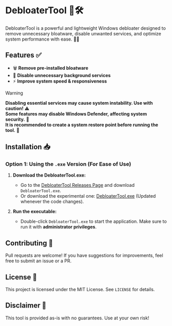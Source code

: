 # DebloaterTool 🚀🛠️

DebloaterTool is a powerful and lightweight Windows debloater designed to remove unnecessary bloatware, disable unwanted services, and optimize system performance with ease. 💨✨

## Features ✅
- 🗑️ **Remove pre-installed bloatware**
- 🚫 **Disable unnecessary background services**
- ⚡ **Improve system speed & responsiveness**

> [!WARNING]  
> **Disabling essential services may cause system instability. Use with caution!** ⚠️<br>
> **Some features may disable Windows Defender, affecting system security.** 🛑<br>
> **It is recommended to create a system restore point before running the tool.** 🛟<br>

## Installation 📥

### Option 1: Using the `.exe` Version (For Ease of Use)

1. **Download the DebloaterTool.exe:**
   - Go to the [DebloaterTool Releases Page](https://github.com/megsystem/DebloaterTool/releases) and download `DebloaterTool.exe`.
   - Or download the experimental one: [DebloaterTool.exe](https://github.com/megsystem/DebloaterTool/blob/main/DebloaterTool.exe) (Updated whenever the code changes).

2. **Run the executable:**
   - Double-click `DebloaterTool.exe` to start the application. Make sure to run it with **administrator privileges**.

## Contributing 🤝
Pull requests are welcome! If you have suggestions for improvements, feel free to submit an issue or a PR.

## License 📜
This project is licensed under the MIT License. See `LICENSE` for details.

## Disclaimer 🛑
This tool is provided as-is with no guarantees. Use at your own risk!
